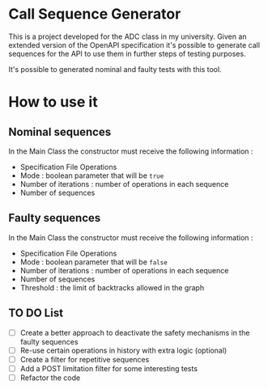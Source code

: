 # Call Sequence Generator

This is a project developed for the ADC class in my university. 
Given an extended version of the OpenAPI specification it's possible
to generate call sequences for the API to use them in further steps
of testing purposes.

It's possible to generated nominal and faulty tests with this tool.

# How to use it

## Nominal sequences

In the Main Class the constructor must receive the following information :
- Specification File Operations
- Mode : boolean parameter that will be `true`
- Number of iterations : number of operations in each sequence
- Number of sequences

## Faulty sequences

In the Main Class the constructor must receive the following information :
- Specification File Operations
- Mode : boolean parameter that will be `false`
- Number of iterations : number of operations in each sequence
- Number of sequences
- Threshold : the limit of backtracks allowed in the graph

## TO DO List

- [ ] Create a better approach to deactivate the safety mechanisms in the faulty sequences
- [ ] Re-use certain operations in history with extra logic (optional)
- [ ] Create a filter for repetitive sequences
- [ ] Add a POST limitation filter for some interesting tests
- [ ] Refactor the code